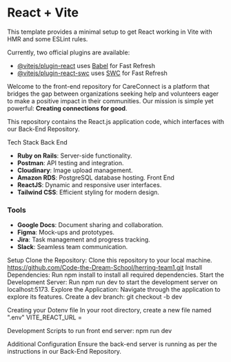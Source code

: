 # React + Vite

This template provides a minimal setup to get React working in Vite with HMR and some ESLint rules.

Currently, two official plugins are available:

- [@vitejs/plugin-react](https://github.com/vitejs/vite-plugin-react/blob/main/packages/plugin-react/README.md) uses [Babel](https://babeljs.io/) for Fast Refresh
- [@vitejs/plugin-react-swc](https://github.com/vitejs/vite-plugin-react-swc) uses [SWC](https://swc.rs/) for Fast Refresh


Welcome to the front-end repository for CareConnect is a platform that bridges the gap between organizations seeking help and volunteers eager to make a positive impact in their communities. Our mission is simple yet powerful: **Creating connections for good**.

This repository contains the React.js application code, which interfaces with our Back-End Repository.

Tech Stack
Back End
- **Ruby on Rails**: Server-side functionality.
- **Postman**: API testing and integration.
- **Cloudinary**: Image upload management.
- **Amazon RDS**: PostgreSQL database hosting.
Front End
- **ReactJS**: Dynamic and responsive user interfaces.
- **Tailwind CSS**: Efficient styling for modern design.

### **Tools**
- **Google Docs**: Document sharing and collaboration.
- **Figma**: Mock-ups and prototypes.
- **Jira**: Task management and progress tracking.
- **Slack**: Seamless team communication.

Setup
Clone the Repository: Clone this repository to your local machine. https://github.com/Code-the-Dream-School/herring-team1.git
Install Dependencies: Run npm install to install all required dependencies.
Start the Development Server: Run npm run dev to start the development server on localhost:5173.
Explore the Application: Navigate through the application to explore its features.
Create a dev branch: git checkout -b dev

Creating your Dotenv file
In your root directory, create a new file named ".env"
VITE_REACT_URL = 

Development Scripts
to run front end server: npm run dev


Additional Configuration
Ensure the back-end server is running as per the instructions in our Back-End Repository.